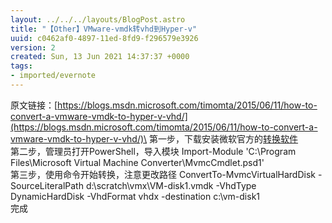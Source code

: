 ```yaml
---
layout: ../../../layouts/BlogPost.astro
title: "【Other】VMware-vmdk转vhd到Hyper-v"
uuid: c0462af0-4897-11ed-8fd9-f296579e3926
version: 2
created: Sun, 13 Jun 2021 14:37:37 +0000
tags:
- imported/evernote
---
```


原文链接：[https://blogs.msdn.microsoft.com/timomta/2015/06/11/how-to-convert-a-vmware-vmdk-to-hyper-v-vhd/](https://blogs.msdn.microsoft.com/timomta/2015/06/11/how-to-convert-a-vmware-vmdk-to-hyper-v-vhd/)\
第一步，下载安装微软官方的[转换软件](http://www.microsoft.com/en-us/download/details.aspx?id=42497)\
第二步，管理员打开PowerShell，导入模块 Import-Module 'C:\\Program Files\\Microsoft Virtual Machine Converter\\MvmcCmdlet.psd1'\
第三步，使用命令开始转换，注意更改路径 ConvertTo-MvmcVirtualHardDisk -SourceLiteralPath d:\\scratch\\vmx\\VM-disk1.vmdk -VhdType DynamicHardDisk -VhdFormat vhdx -destination c:\\vm-disk1\
完成